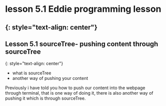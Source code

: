 # lesson 5.1 Eddie programming lesson
{: style="text-align: center"}
-------------------------------------

## Lesson 5.1 sourceTree- pushing content through sourceTree
{: style="text-align: center"}


 - what is sourceTree
 - another way of pushing your content

 Previously i have told you how to push our content into the webpage through terminal, that is one way of doing it, there is also another way of pushing it which is through sourceTree.
 
